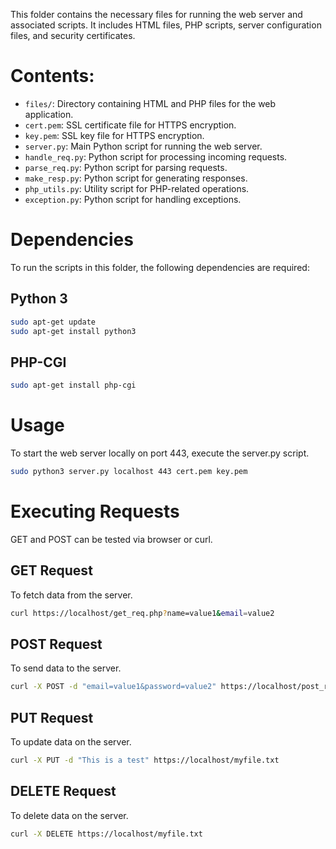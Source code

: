 This folder contains the necessary files for running the web server and associated scripts. It includes HTML files, PHP scripts, server configuration files, and security certificates.

# Contents:
- `files/`: Directory containing HTML and PHP files for the web application.
- `cert.pem`: SSL certificate file for HTTPS encryption.
- `key.pem`: SSL key file for HTTPS encryption.
- `server.py`: Main Python script for running the web server.
- `handle_req.py`: Python script for processing incoming requests.
- `parse_req.py`: Python script for parsing requests.
- `make_resp.py`: Python script for generating responses.
- `php_utils.py`: Utility script for PHP-related operations.
- `exception.py`: Python script for handling exceptions.


# Dependencies
To run the scripts in this folder, the following dependencies are required:

## Python 3
```bash
sudo apt-get update 
sudo apt-get install python3 
```

## PHP-CGI
```bash
sudo apt-get install php-cgi 
```


# Usage
To start the web server locally on port 443, execute the server.py script. 
```bash 
sudo python3 server.py localhost 443 cert.pem key.pem 
```


# Executing Requests
GET and POST can be tested via browser or curl.
## GET Request
To fetch data from the server. 
```bash 
curl https://localhost/get_req.php?name=value1&email=value2 
```

## POST Request
To send data to the server.
```bash 
curl -X POST -d "email=value1&password=value2" https://localhost/post_req.php 
```

## PUT Request
To update data on the server. 
```bash 
curl -X PUT -d "This is a test" https://localhost/myfile.txt 
```

## DELETE Request
To delete data on the server. 
```bash 
curl -X DELETE https://localhost/myfile.txt 
```

